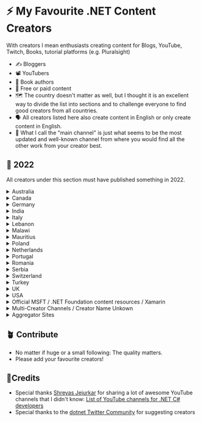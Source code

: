 # :zap: My Favourite .NET Content Creators

With creators I mean enthusiasts creating content for Blogs, YouTube, Twitch, Books, tutorial platforms (e.g. Pluralsight)

* :writing_hand: Bloggers
* :film_projector: YouTubers
* :open_book: Book authors
* :receipt: Free or paid content
* :world_map: The country doesn't matter as well, but I thought it is an excellent way to divide the list into sections and to challenge everyone to find good creators from all countries.
* :speaking_head: All creators listed here also create content in English or only create content in English.
* :compass: What I call the "main channel" is just what seems to be the most updated and well-known channel from where you would find all the other work from your creator best.

## :calendar: 2022

All creators under this section must have published something in 2022.

<details><summary>Australia</summary>

| Name  | Main Channel |
| ------------- | ------------- |
| Les Jackson | [YouTube](https://www.youtube.com/c/binarythistle)
| Rahul Nath | [YouTube](https://www.youtube.com/c/RahulNath)
</details>

<details><summary>Canada</summary>
 
| Name  | Main Channel |
| ------------- | ------------- |
| Derek Comartin | [YouTube](https://www.youtube.com/channel/UC3RKA4vunFAfrfxiJhPEplw)
| Frank Liu | [YouTube](https://www.youtube.com/c/FrankLiuSoftware/)
| Richard Campbell | [Podcast](https://www.dotnetrocks.com/)
</details>


<details><summary>Germany</summary>
 
| Name  | Main Channel |
| ------------- | ------------- |
| Holger Schwichtenberg | [Twitter](https://twitter.com/DOTNETDOKTOR)
| Tim Cadenbach | [Blog](https://www.tcdev.de/blog)
</details>

<details><summary>India</summary>
 
| Name  | Main Channel |
| ------------- | ------------- |
| Mukesh Murugan | [Blog](https://codewithmukesh.com/blog)
| Nouman Rahman  | [Blog](https://programmingfire.com)
| Saineshwar Bageri | [Blog](https://tutexchange.com)
| Shailendra Chauhan | [YouTube](https://www.youtube.com/channel/UCuYuSB7JzDslrwwh8EM-4JA)
| Shreyas Jejurkar  | [Blog](https://mccshreyas.com)
</details>

<details><summary>Italy</summary>
 
| Name  | Main Channel |
| ------------- | ------------- |
| Davide Bellone | [Blog](https://www.code4it.dev)
</details>


<details><summary>Lebanon</summary>
  
| Name  | Main Channel |
| ------------- | ------------- |
| Ahmad Mozaffar  | [YouTube](https://www.youtube.com/channel/UCRs-PO48PbbS0l7bBhbu5CA)
</details>



<details><summary>Malawi</summary>
  
| Name  | Main Channel |
| ------------- | ------------- |
| Simuzeche Kaluwa  | [YouTube](https://www.youtube.com/channel/UCQw4zDb735eezImafcyYlWg)
</details>


<details><summary>Mauritius</summary>
  
| Name  | Main Channel |
| ------------- | ------------- |
| Patrick Smacchia | [Blog](https://blog.ndepend.com)
</details>

  

 <details><summary>Poland</summary>

| Name  | Main Channel |
| ------------- | ------------- |
| Szymon Kulec  | [Blog](https://blog.scooletz.com/)
| Oleg Kyrylchuk | [Blog](https://blog.okyrylchuk.dev/)
| Oskar Dudycz  | [Blog](https://event-driven.io/en/)
</details>


 <details><summary>Netherlands</summary>
  
| Name  | Main Channel |
| ------------- | ------------- |
| Gerald Versluis | [YouTube](https://www.youtube.com/c/GeraldVersluis)
| Marc Duiker | [YouTube](https://www.youtube.com/c/marcduiker-serverless), [Blog](https://blog.marcduiker.nl)
| Max Hamulyák | [Blog](https://kaylumah.nl/blog)
</details>


 <details><summary>Portugal</summary>
  
| Name  | Main Channel |
| ------------- | ------------- |
| João Antunes  | [YouTube](https://www.youtube.com/c/CodingMilitia)
</details>


 <details><summary>Romania</summary>
  
| Name  | Main Channel |
| ------------- | ------------- |
|  Dan Patrascu-Baba  | [YouTube](https://www.youtube.com/channel/UCyTPru-1gZ7-4qblcKM0TiQ)
</details>
  
  
<details>
<summary>Serbia</summary> 


| Name  | Main Channel |
| ------------- | ------------- |
| Marinko Spasojevic | [Blog](https://code-maze.com/)
| Milan Jovanović | [LinkedIn](https://www.linkedin.com/in/milan-jovanovic) 
</details>

<details>
<summary>Switzerland</summary> 
  
| Name  | Main Channel |
| ------------- | ------------- |
| Claudio Bernasconi | [YouTube](https://youtube.com/claudiobernasconi)
| Damien Bowden  | [Blog](https://damienbod.com)
| Emanuele Bartolesi | [Blog](https://dev.to/kasuken)
| Jürgen Gutsch | [Blog](https://asp.net-hacker.rocks)
| Steven Giesel |  [Blog](https://steven-giesel.com)
</details>

<details>
<summary>Turkey</summary>
  
| Name  | Main Channel |
| ------------- | ------------- |
| Sabit Kondakçı | [LinkedIn](https://www.linkedin.com/in/sabit-kondak%C3%A7%C4%B1/) 
</details>


<details><summary>UK</summary>
 
| Name  | Main Channel |
| ------------- | ------------- |
| Andrea Angella | [YouTube](https://www.youtube.com/c/AndreaAngella)
| Andrew Lock | [Blog](https://andrewlock.net/)
| Anton Wieslander | [YouTube](https://www.youtube.com/c/RawCoding)
| Dan Clarke | [Podcast](https://unhandledexceptionpodcast.com/)
| Gavin Lon | [YouTube](https://www.youtube.com/c/GavinLon/)
| Jamie Maguire | [Blog](https://jamiemaguire.net/)
| Jamie Taylor | [Podcast](https://dotnetcore.show)
| Jon Hilton | [Blog](https://jonhilton.net/), [Courses](https://practicaldotnet.io)
| Jon P Smith | [Blog](https://www.thereformedprogrammer.net)
| Layla Porter | [Twitch](https://www.twitch.tv/laylacodesit)
| Mark Heath | [Pluralsight](https://app.pluralsight.com/profile/author/mark-heath), [Blog](https://markheath.net)
| Mohamad Lawand | [YouTube](https://www.youtube.com/c/MohamadLawand)
| Nick Chapsas | [YouTube](https://www.youtube.com/c/Elfocrash)
| Peter Morris | [Site](https://blazor-university.com)
| Steve Gordon | [Pluralsight](https://app.pluralsight.com/profile/author/steve-gordon)
</details>

<details>
<summary>USA</summary>
  
  | Name  | Main Channel |
  | ------------- | ------------- |
  | Bryan Hogan | [Podcast](https://nodogmapodcast.bryanhogan.net/)
  | Chris Patterson | [YouTube](https://www.youtube.com/c/PhatBoyG)
  | Carl Franklin | [Podcast](https://www.dotnetrocks.com/), [BlazorTrain YouTube](https://www.youtube.com/playlist?list=PL8h4jt35t1wjvwFnvcB2LlYL4jLRzRmoz)
  | David McCarter | [Blog](https://dotNetTips.com), [Live Show](https://www.c-sharpcorner.com/live/rockin-the-code-world-with-dotnetdave)
  | Hassan Rezk Habib | [LinkedIn](https://www.linkedin.com/in/hassanrezkhabib/recent-activity/shares/), [linktree](https://linktr.ee/hassanrezkhabib)
  | John Savill | [YouTube](https://www.youtube.com/c/NTFAQGuy)
  | James Montemagno | [YouTube](https://www.youtube.com/c/JamesMontemagno), [Podcast](https://www.mergeconflict.fm/)
  | Jeffrey T. Fritz | [YouTube](https://www.youtube.com/c/csharpfritz/), [Twitch](https://www.twitch.tv/csharpfritz), [linktree](https://linktr.ee/csharpfritz)
  | Julie Lerman | [Twitter](https://twitter.com/julielerman)
  | Kendra Havens | [Twitter](https://twitter.com/gotheap)
  | Khalid Abuhakmeh | [Blog](https://khalidabuhakmeh.com/)
  | Niels Swimberghe | [Blog](https://swimburger.net)
  | Richard Campbell | [Podcast](https://www.dotnetrocks.com)
  | Scott Hanselman | [YouTube](https://www.youtube.com/channel/UCL-fHOdarou-CR2XUmK48Og), [Podcast](https://www.hanselminutes.com/)
  | Sean Killeen | [Blog](https://seankilleen.com/)
  | Steve Ardalis Smith  | [Blog](https://ardalis.com/blog)  
  | Tim Corey | [YouTube](https://m.youtube.com/user/IAmTimCorey), [Podcast](https://iamtimcorey.com/p/podcast)
  | Wes Doyle | [YouTube](https://www.youtube.com/c/WesDoyle)
</details>


<details>
 <summary>Official MSFT / .NET Foundation content resources / Xamarin</summary>
 
| Name  | Main Channel |
| ------------- | ------------- |
| .NET Microsoft Channels | [Blog](https://devblogs.microsoft.com/dotnet), [YouTube](https://www.youtube.com/c/dotNET), [Documentation](https://docs.microsoft.com/en-us/dotnet)
| .NET Foundation | [YouTube](https://www.youtube.com/c/NETFoundation)
| Microsoft Visual Studio | [YouTube](https://www.youtube.com/c/visualstudio),  [Blog](https://devblogs.microsoft.com/visualstudio/)
| Xamarin Developers | [YouTube](https://www.youtube.com/c/XamarinDevelopers)
 </details>

<details><summary>Multi-Creator Channels / Creator Name Unkown</summary>
 
| Name  | Main Channel |
| ------------- | ------------- |
| 6 Figure Developer Podcast | [Podcast](https://6figuredev.com/category/podcast/)
| Code Maze | [Blog](https://www.code-maze.com)
| Coding Blocks| [Podcast](https://www.codingblocks.net/)
| Curious Drive | [YouTube](https://www.youtube.com/c/CuriousDrive)
| C# Corner | [Blog](https://www.c-sharpcorner.com/)
| DevMentors | [YouTube](https://www.youtube.com/c/DevMentors), [Site](https://devmentors.io)
| Dotnetos | [Blog](https://dotnetos.org/blog), [YouTube](https://youtube.com/c/Dotnetos)
| DotNet Core Central | [YouTube](https://www.youtube.com/c/DotNetCoreCentral)
| Kudvenkat/Pragim | [YouTube](https://www.youtube.com/c/Csharp-video-tutorialsBlogspot)
</details>

<details><summary>Aggregator Sites</summary>

| Name  | Main Channel |
| ------------- | ------------- |
| Discover.NET | [Site](https://discoverdot.net)
| .NET Ketchup | [Site](https://dotnetketchup.com)
| The Morning Brew by Chris Alcock, UK | [Site](https://blog.cwa.me.uk/)
| The Morning Dew by Alvin Ashcraft, USA | [Site](https://www.alvinashcraft.com/)

</details>

## 🪴 Contribute
* No matter if huge or a small following: The quality matters. 
* Please add your favourite creators!

## 🙏Credits
* Special thanks [Shreyas Jejurkar](https://twitter.com/ShreyasJejurkar) for sharing a lot of awesome YouTube channels that I didn't know: [List of YouTube channels for .NET C# developers](https://mccshreyas.com/2022/01/24/list-of-youtube-channels-for-net-csharp-developers)
* Special thanks to the [dotnet Twitter Community](https://twitter.com/i/communities/1488624124817666051) for suggesting creators


